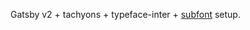 Gatsby v2 + tachyons + typeface-inter + [subfont](https://www.gatsbyjs.org/packages/gatsby-plugin-subfont/) setup.
